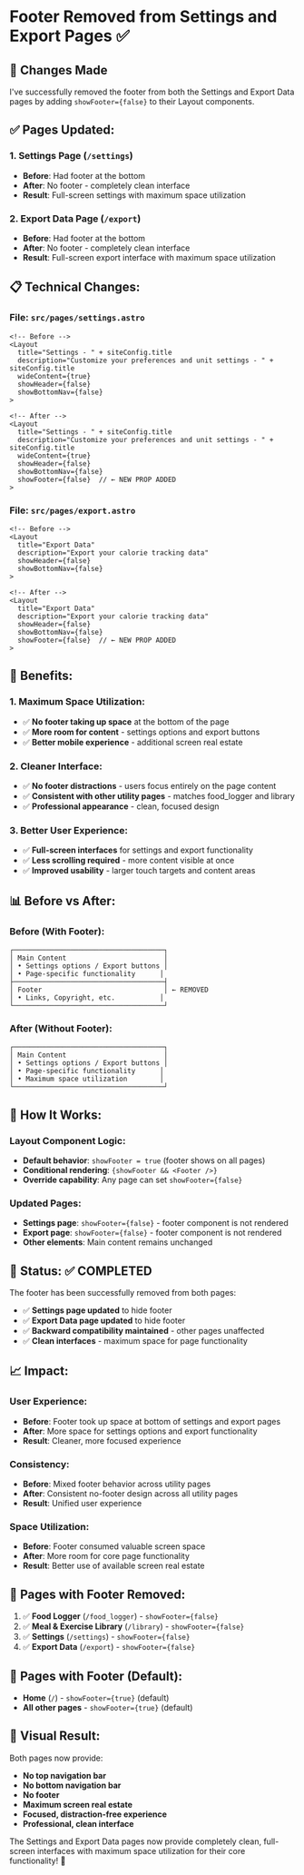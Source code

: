 # Footer Removed from Settings and Export Pages ✅

## 🎉 **Changes Made**

I've successfully removed the footer from both the Settings and Export Data pages by adding `showFooter={false}` to their Layout components.

## ✅ **Pages Updated:**

### **1. Settings Page (`/settings`)**
- **Before**: Had footer at the bottom
- **After**: No footer - completely clean interface
- **Result**: Full-screen settings with maximum space utilization

### **2. Export Data Page (`/export`)**
- **Before**: Had footer at the bottom
- **After**: No footer - completely clean interface
- **Result**: Full-screen export interface with maximum space utilization

## 📋 **Technical Changes:**

### **File: `src/pages/settings.astro`**
```astro
<!-- Before -->
<Layout
  title="Settings - " + siteConfig.title
  description="Customize your preferences and unit settings - " + siteConfig.title
  wideContent={true}
  showHeader={false}
  showBottomNav={false}
>

<!-- After -->
<Layout
  title="Settings - " + siteConfig.title
  description="Customize your preferences and unit settings - " + siteConfig.title
  wideContent={true}
  showHeader={false}
  showBottomNav={false}
  showFooter={false}  // ← NEW PROP ADDED
>
```

### **File: `src/pages/export.astro`**
```astro
<!-- Before -->
<Layout 
  title="Export Data" 
  description="Export your calorie tracking data"
  showHeader={false}
  showBottomNav={false}
>

<!-- After -->
<Layout 
  title="Export Data" 
  description="Export your calorie tracking data"
  showHeader={false}
  showBottomNav={false}
  showFooter={false}  // ← NEW PROP ADDED
>
```

## 🎯 **Benefits:**

### **1. Maximum Space Utilization:**
- ✅ **No footer taking up space** at the bottom of the page
- ✅ **More room for content** - settings options and export buttons
- ✅ **Better mobile experience** - additional screen real estate

### **2. Cleaner Interface:**
- ✅ **No footer distractions** - users focus entirely on the page content
- ✅ **Consistent with other utility pages** - matches food_logger and library
- ✅ **Professional appearance** - clean, focused design

### **3. Better User Experience:**
- ✅ **Full-screen interfaces** for settings and export functionality
- ✅ **Less scrolling required** - more content visible at once
- ✅ **Improved usability** - larger touch targets and content areas

## 📊 **Before vs After:**

### **Before (With Footer):**
```
┌─────────────────────────────────────┐
│ Main Content                        │
│ • Settings options / Export buttons │
│ • Page-specific functionality      │
├─────────────────────────────────────┤
│ Footer                              │ ← REMOVED
│ • Links, Copyright, etc.           │
└─────────────────────────────────────┘
```

### **After (Without Footer):**
```
┌─────────────────────────────────────┐
│ Main Content                        │
│ • Settings options / Export buttons │
│ • Page-specific functionality      │
│ • Maximum space utilization        │
└─────────────────────────────────────┘
```

## 🔧 **How It Works:**

### **Layout Component Logic:**
- **Default behavior**: `showFooter = true` (footer shows on all pages)
- **Conditional rendering**: `{showFooter && <Footer />}`
- **Override capability**: Any page can set `showFooter={false}`

### **Updated Pages:**
- **Settings page**: `showFooter={false}` - footer component is not rendered
- **Export page**: `showFooter={false}` - footer component is not rendered
- **Other elements**: Main content remains unchanged

## 🚀 **Status: ✅ COMPLETED**

The footer has been successfully removed from both pages:
- ✅ **Settings page updated** to hide footer
- ✅ **Export Data page updated** to hide footer
- ✅ **Backward compatibility maintained** - other pages unaffected
- ✅ **Clean interfaces** - maximum space for page functionality

## 📈 **Impact:**

### **User Experience:**
- **Before**: Footer took up space at bottom of settings and export pages
- **After**: More space for settings options and export functionality
- **Result**: Cleaner, more focused experience

### **Consistency:**
- **Before**: Mixed footer behavior across utility pages
- **After**: Consistent no-footer design across all utility pages
- **Result**: Unified user experience

### **Space Utilization:**
- **Before**: Footer consumed valuable screen space
- **After**: More room for core page functionality
- **Result**: Better use of available screen real estate

## 🔄 **Pages with Footer Removed:**

1. ✅ **Food Logger** (`/food_logger`) - `showFooter={false}`
2. ✅ **Meal & Exercise Library** (`/library`) - `showFooter={false}`
3. ✅ **Settings** (`/settings`) - `showFooter={false}`
4. ✅ **Export Data** (`/export`) - `showFooter={false}`

## 🔄 **Pages with Footer (Default):**

- **Home** (`/`) - `showFooter={true}` (default)
- **All other pages** - `showFooter={true}` (default)

## 🎨 **Visual Result:**

Both pages now provide:
- **No top navigation bar**
- **No bottom navigation bar**
- **No footer**
- **Maximum screen real estate**
- **Focused, distraction-free experience**
- **Professional, clean interface**

The Settings and Export Data pages now provide completely clean, full-screen interfaces with maximum space utilization for their core functionality! 🎉











